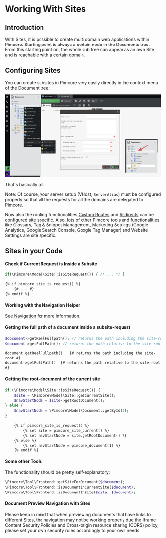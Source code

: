 # Working With Sites

## Introduction
With Sites, it is possible to create multi domain web applications within Pimcore. 
 Starting point is always a certain node in the Documents tree. From this starting point on, the whole sub tree can appear
 as an own Site and is reachable with a certain domain.  

## Configuring Sites
You can create subsites in Pimcore very easily directly in the context menu of the Document tree: 

![Configuring Sites](../../img/sites.png)

That's basically all.
 
 Note: Of course, your server setup (VHost, `ServerAlias`) must be configured properly so that all the requests for all the 
 domains are delegated to Pimcore. 
 
 
Now also the routing functionalities [Custom Routes](./02_Custom_Routes.md) and [Redirects](./04_Redirects.md) 
can be configured site specific. 
Also, lots of other Pimcore tools and functionalities like Glossary, Tag & Snippet Management, Marketing Settings 
(Google Analytics, Google Search Console, Google Tag Manager) and Website Settings are site specific. 


## Sites in your Code

#### Check if Current Request is Inside a Subsite

<div class="code-section">

```php
if(\Pimcore\Model\Site::isSiteRequest()) { /* ... */ }
```

```twig
{% if pimcore_site_is_request() %}
    {# ... #}
{% endif %}
```

</div>

#### Working with the Navigation Helper
See [Navigation](../../03_Documents/03_Navigation.md) for more information. 


#### Getting the full path of a document inside a subsite-request

<div class="code-section">

```php
$document->getRealFullpath(); // returns the path including the site-root
$document->getFullPath(); // returns the path relative to the site-root
```

```twig
document.getRealFullpath()   {# returns the path including the site-root #}
document->getFullPath()  {# returns the path relative to the site-root #}
```
</div>

#### Getting the root-document of the current site

<div class="code-section">

```php
if (\Pimcore\Model\Site::isSiteRequest()) {
    $site = \Pimcore\Model\Site::getCurrentSite();
    $navStartNode = $site->getRootDocument();
} else {
    $navStartNode = \Pimcore\Model\Document::getById(1);
}
```

```twig
    {% if pimcore_site_is_request() %}
        {% set site = pimcore_site_current() %}
        {% set navStartNode = site.getRootDocument() %}
    {% else %}
        {% set navStartNode = pimcore_document(1) %}
    {% endif %}
```

</div>

#### Some other Tools
The functionality should be pretty self-explanatory: 
```php
\Pimcore\Tool\Frontend::getSiteForDocument($document);
\Pimcore\Tool\Frontend::isDocumentInCurrentSite($document);
\Pimcore\Tool\Frontend::isDocumentInSite($site, $document);
```

#### Document Preview Navigation with Sites
Please keep in mind that when previewing documents that have links to different Sites, the navigation may not be working properly due the Iframe Content Security Policies and Cross-origin resource sharing (CORS) policy, please set your own security rules accordingly to your own needs.
